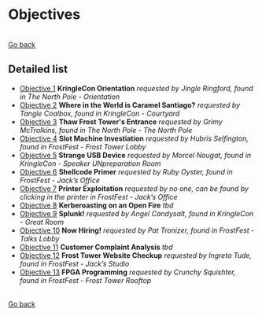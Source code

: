 # Objectives

<br>[Go back](README.md)

## Detailed list

* [Objective 1](Objective01.md) **KringleCon Orientation** *requested by Jingle Ringford, found in The North Pole - Orientation*
* [Objective 2](Objective01.md) **Where in the World is Caramel Santiago?** *requested by Tangle Coalbox, found in KringleCon - Courtyard*
* [Objective 3](Objective01.md) **Thaw Frost Tower's Entrance** *requested by Grimy McTrolkins, found in The North Pole - The North Pole*
* [Objective 4](Objective01.md) **Slot Machine Investiation** *requested by Hubris Selfington, found in FrostFest - Frost Tower Lobby*
* [Objective 5](Objective01.md) **Strange USB Device** *requested by Morcel Nougat, found in KringleCon - Speaker UNpreparation Room*
* [Objective 6](Objective01.md) **Shellcode Primer** *requested by Ruby Oyster, found in FrostFest - Jack’s Office*
* [Objective 7](Objective01.md) **Printer Exploitation** *requested by no one, can be found by clicking in the printer in FrostFest - Jack’s Office*
* [Objective 8](Objective01.md) **Kerberoasting on an Open Fire** *tbd*
* [Objective 9](Objective01.md) **Splunk!** *requested by Angel Candysalt, found in KringleCon - Great Room*
* [Objective 10](Objective01.md) **Now Hiring!** *requested by Pat Tronizer, found in FrostFest - Talks Lobby*
* [Objective 11](Objective01.md) **Customer Complaint Analysis** *tbd*
* [Objective 12](Objective01.md) **Frost Tower Website Checkup** *requested by Ingreta Tude, found in FrostFest - Jack’s Studio*
* [Objective 13](Objective01.md) **FPGA Programming** *requested by Crunchy Squishter, found in FrostFest - Frost Tower Rooftop*

<br>[Go back](README.md)
